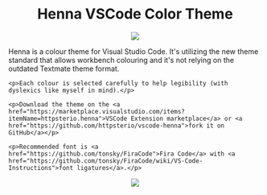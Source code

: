 <h1 align="center">Henna VSCode Color Theme</h1>
<p align="center">
  <img src="https://github.com/httpsterio/vscode-henna/raw/master/vscode-henna/henna-logo.jpg">
</p>
<p>Henna is a colour theme for Visual Studio Code. It's utilizing the new theme standard that allows workbench colouring and it's not relying on the outdated Textmate theme format.</p>

    <p>Each colour is selected carefully to help legibility (with dyslexics like myself in mind).</p>

    <p>Download the theme on the <a href="https://marketplace.visualstudio.com/items?itemName=httpsterio.henna">VSCode Extension marketplace</a> or <a href="https://github.com/httpsterio/vscode-henna">fork it on GitHub</a></p>

    <p>Recommended font is <a href="https://github.com/tonsky/FiraCode">Fira Code</a> with <a href="https://github.com/tonsky/FiraCode/wiki/VS-Code-Instructions">font ligatures</a>.</p>

<p align="center">
  <img src="https://github.com/httpsterio/vscode-henna/raw/master/vscode-henna/henna-color-theme.png">
</p>